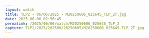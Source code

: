 ```yaml
---
layout: watch
title: TLP2 - 06/06/2025 - M20250606_025645_TLP_2T.jpg
date: 2025-06-06 02:56:45
permalink: /2025/06/06/watch/M20250606_025645_TLP_2
capture: TLP2/2025/202506/20250605/M20250606_025645_TLP_2T.jpg
---
```

